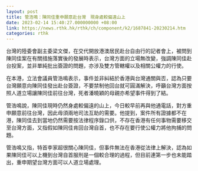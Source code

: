 ```yaml
---
layout: post
title: 管浩鳴：陳同佳重申願意赴台灣　現身處較偏遠山上
date: 2023-02-14 15:40:27.000000000 +08:00
link: https://news.rthk.hk/rthk/ch/component/k2/1687841-20230214.htm
categories: rthk
---
```


台灣的陸委會副主委梁文傑，在交代開放港澳居民赴台自由行的記者會上，被問到陳同佳案在有關措施落實後的發展時表示，台灣方面的立場無改變，強調陳同佳赴台投案，並非單純批出簽證的問題，亦涉及雙方管轄權以及相關公權力的行使。

在本港，立法會議員管浩鳴表示，事件並非糾結於香港與台灣通關與否，認為只要台灣願意向陳同佳發出赴台簽證，不要禁制他回台就可圓滿解決，呼籲台灣方面按照人道立場讓陳同佳前往台灣，死者潘曉穎的母親亦希望事件得到了結。

管浩鳴說，陳同佳現時仍然身處較偏遠的山上，今日較早前再與他通電話，對方重申願意前往台灣，因此毋須兩地司法互助的需要。他提到，案件所有證據都不在港，陳同佳去到當地仍然需要按法律程序錄口供，不存在香港有任何事物需要移交至台灣方面，又指假如陳同佳肯回台灣自首，也不存在要行使公權力將他拘捕的問題。

管浩鳴又指，特首李家超很關心陳同佳，但事件無法在香港從法律上解決，認為如果陳同佳可以上機到台灣自首服刑是一個較合理的過程，但目前連第一步也未能踏出，重申期望台灣方面可以人道立場處理。
